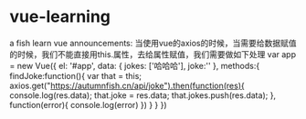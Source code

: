 # vue-learning
a fish learn vue
announcements:
当使用vue的axios的时候，当需要给数据赋值的时候，我们不能直接用this.属性，去给属性赋值，我们需要做如下处理
var app = new Vue({
            el: '#app',
            data: {
                jokes: ['哈哈哈'],
                joke:''
            },
            methods:{
                findJoke:function(){
                    var that = this;
                    axios.get("https://autumnfish.cn/api/joke").then(function(res){
                        console.log(res.data);
                        that.joke = res.data;
                        that.jokes.push(res.data);
                    }, function(error){
                        console.log(error)
                    })
                }
            }
        })
